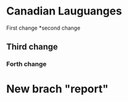 # Canadian Lauguanges
First change
*second change
## Third change

### Forth change

# New brach "report"